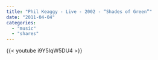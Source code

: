 ```yaml
---
title: "Phil Keaggy - Live - 2002 - “Shades of Green”"
date: "2011-04-04"
categories:
  - "music"
  - "shares"
---
```


{{< youtube i9Y5IqW5DU4 >}}
